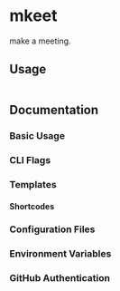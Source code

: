 # mkeet

make a meeting.


## Usage

```sh
```

## Documentation

### Basic Usage

### CLI Flags

### Templates

#### Shortcodes

### Configuration Files

### Environment Variables

### GitHub Authentication